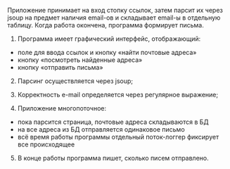 

Приложение принимает на вход стопку ссылок, затем парсит их через jsoup на предмет наличия email-ов и складывает email-ы 
в отдельную таблицу. Когда работа окончена, программа формирует письма.  

1. Программа имеет графический интерфейс, отображающий: 
- поле для ввода ссылок и кнопку «найти почтовые адреса» 
- кнопку «посмотреть найденные адреса»  
- кнопку «отправить письма»  

2. Парсинг осуществляется через jsoup; 
3. Корректность e-mail определяется через регулярное выражение;  

4. Приложение многопоточное: 
- пока парсится страница, почтовые адреса складываются в БД 
- на все адреса из БД отправляется одинаковое письмо 
- всё время работы программы отдельный поток-логгер фиксирует все происходящее  

5. В конце работы программа пишет, сколько писем отправлено.


